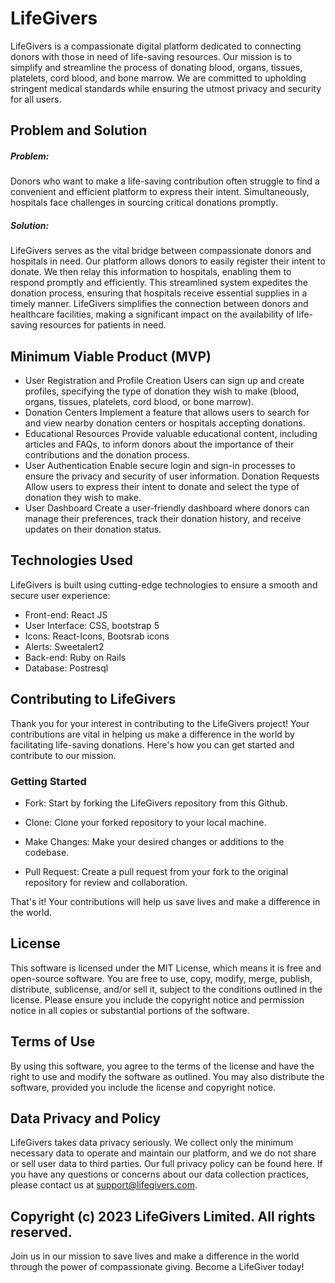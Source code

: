 # LifeGivers
LifeGivers is a compassionate digital platform dedicated to connecting donors with those in need of life-saving resources. Our mission is to simplify and streamline the process of donating blood, organs, tissues, platelets, cord blood, and bone marrow. We are committed to upholding stringent medical standards while ensuring the utmost privacy and security for all users.

## Problem and Solution
##### Problem: 
Donors who want to make a life-saving contribution often struggle to find a convenient and efficient platform to express their intent. Simultaneously, hospitals face challenges in sourcing critical donations promptly.

##### Solution: 
LifeGivers serves as the vital bridge between compassionate donors and hospitals in need. Our platform allows donors to easily register their intent to donate. We then relay this information to hospitals, enabling them to respond promptly and efficiently. This streamlined system expedites the donation process, ensuring that hospitals receive essential supplies in a timely manner. LifeGivers simplifies the connection between donors and healthcare facilities, making a significant impact on the availability of life-saving resources for patients in need.

## Minimum Viable Product (MVP)
* User Registration and Profile Creation
Users can sign up and create profiles, specifying the type of donation they wish to make (blood, organs, tissues, platelets, cord blood, or bone marrow).
* Donation Centers
Implement a feature that allows users to search for and view nearby donation centers or hospitals accepting donations.
* Educational Resources
Provide valuable educational content, including articles and FAQs, to inform donors about the importance of their contributions and the donation process.
* User Authentication
Enable secure login and sign-in processes to ensure the privacy and security of user information.
Donation Requests
Allow users to express their intent to donate and select the type of donation they wish to make.
* User Dashboard
Create a user-friendly dashboard where donors can manage their preferences, track their donation history, and receive updates on their donation status.

## Technologies Used
LifeGivers is built using cutting-edge technologies to ensure a smooth and secure user experience:

* Front-end: React JS
* User Interface: CSS, bootstrap 5
* Icons: React-Icons, Bootsrab icons
* Alerts: Sweetalert2
* Back-end: Ruby on Rails 
* Database: Postresql 

## Contributing to LifeGivers
Thank you for your interest in contributing to the LifeGivers project! Your contributions are vital in helping us make a difference in the world by facilitating life-saving donations. Here's how you can get started and contribute to our mission.

### Getting Started
* Fork: Start by forking the LifeGivers repository from this Github.

* Clone: Clone your forked repository to your local machine.

* Make Changes: Make your desired changes or additions to the codebase.

* Pull Request: Create a pull request from your fork to the original repository for review and collaboration.

That's it! Your contributions will help us save lives and make a difference in the world.

## License
This software is licensed under the MIT License, which means it is free and open-source software. You are free to use, copy, modify, merge, publish, distribute, sublicense, and/or sell it, subject to the conditions outlined in the license. Please ensure you include the copyright notice and permission notice in all copies or substantial portions of the software.

## Terms of Use
By using this software, you agree to the terms of the license and have the right to use and modify the software as outlined. You may also distribute the software, provided you include the license and copyright notice.

## Data Privacy and Policy
LifeGivers takes data privacy seriously. We collect only the minimum necessary data to operate and maintain our platform, and we do not share or sell user data to third parties. Our full privacy policy can be found here. If you have any questions or concerns about our data collection practices, please contact us at support@lifegivers.com.

## Copyright (c) 2023 LifeGivers Limited. All rights reserved.

Join us in our mission to save lives and make a difference in the world through the power of compassionate giving. Become a LifeGiver today!